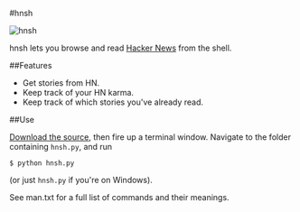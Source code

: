 #hnsh

![hnsh](http://scottjackson.org/software/img/hnsh.png)

hnsh lets you browse and read [Hacker News](http://news.ycombinator.com) from the shell.

##Features

- Get stories from HN.
- Keep track of your HN karma.
- Keep track of which stories you've already read.

##Use

[Download the source](http://github.com/scottjacksonx/hnsh/zipball/master/), then fire up a terminal window. Navigate to the folder containing `hnsh.py`, and run

`$ python hnsh.py`

(or just `hnsh.py` if you're on Windows).

See man.txt for a full list of commands and their meanings.